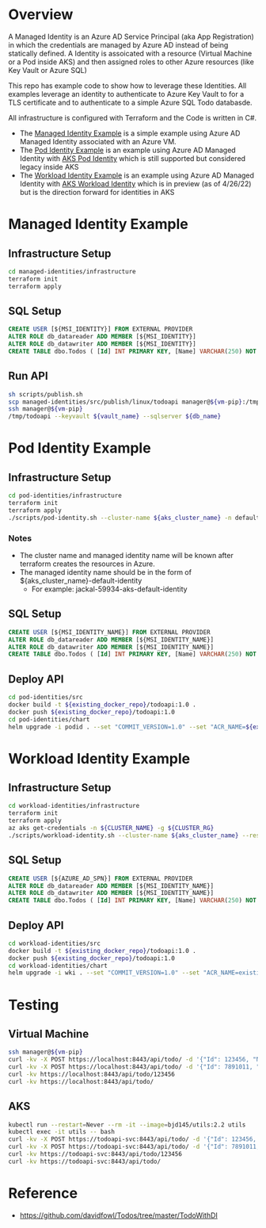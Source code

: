 # Overview 

A Managed Identity is an Azure AD Service Principal (aka App Registration) in which the credentials are managed by Azure AD instead of being statically defined.  A Identity is assoicated with a resource (Virtual Machine or a Pod inside AKS) and then assigned roles to other Azure resources (like Key Vault or Azure SQL)

This repo has example code to show how to leverage these Identities. All examples leverage an identity to authenticate to Azure Key Vault to for a TLS certificate and to authenticate to a simple Azure SQL Todo databasde.

All infrastructure is configured with Terraform and the Code is written in C#.

* The [Managed Identity Example](#managed-identity-example) is a simple example using Azure AD Managed Identity associated with an Azure VM.
* The [Pod Identity Example](#pod-identity-example) is an example using Azure AD Managed Identity with [AKS Pod Identity](https://docs.microsoft.com/en-us/azure/aks/use-azure-ad-pod-identity) which is still supported but considered legacy inside AKS
* The [Workload Identity Example](#workload-identity-example) is an example using Azure AD Managed Identity with [AKS Workload Identity](https://azure.github.io/azure-workload-identity/docs/introduction.html) which is in preview (as of 4/26/22) but is the direction forward for identities in AKS

# Managed Identity Example
## Infrastructure Setup
```bash
cd managed-identities/infrastructure
terraform init
terraform apply
```

## SQL Setup
```sql
CREATE USER [${MSI_IDENTITY}] FROM EXTERNAL PROVIDER
ALTER ROLE db_datareader ADD MEMBER [${MSI_IDENTITY}]
ALTER ROLE db_datawriter ADD MEMBER [${MSI_IDENTITY}]
CREATE TABLE dbo.Todos ( [Id] INT PRIMARY KEY, [Name] VARCHAR(250) NOT NULL, [IsComplete] BIT);
```

## Run API
```bash
sh scripts/publish.sh
scp managed-identities/src/publish/linux/todoapi manager@${vm-pip}:/tmp/
ssh manager@${vm-pip}
/tmp/todoapi --keyvault ${vault_name} --sqlserver ${db_name}
```

# Pod Identity Example
## Infrastructure Setup
```bash
cd pod-identities/infrastructure
terraform init
terraform apply
./scripts/pod-identity.sh --cluster-name ${aks_cluster_name} -n default -i ${managed_identity_name}
```
### Notes
* The cluster name and managed identity name will be known after terraform creates the resources in Azure.
* The managed identity name should be in the form of ${aks_cluster_name}-default-identity
    * For example: jackal-59934-aks-default-identity

## SQL Setup
```sql
CREATE USER [${MSI_IDENTITY_NAME}] FROM EXTERNAL PROVIDER
ALTER ROLE db_datareader ADD MEMBER [${MSI_IDENTITY_NAME}]
ALTER ROLE db_datawriter ADD MEMBER [${MSI_IDENTITY_NAME}]
CREATE TABLE dbo.Todos ( [Id] INT PRIMARY KEY, [Name] VARCHAR(250) NOT NULL, [IsComplete] BIT);
```

## Deploy API
```bash
cd pod-identities/src
docker build -t ${existing_docker_repo}/todoapi:1.0 .
docker push ${existing_docker_repo}/todoapi:1.0
cd pod-identities/chart
helm upgrade -i podid . --set "COMMIT_VERSION=1.0" --set "ACR_NAME=${existing_docker_repo}" --set "APP_NAME=${app_name_from_terraform}" --set "MSI_SELECTOR=${managed_identity_name}"
```

# Workload Identity Example
## Infrastructure Setup
```bash
cd workload-identities/infrastructure
terraform init
terraform apply
az aks get-credentials -n ${CLUSTER_NAME} -g ${CLUSTER_RG}
./scripts/workload-identity.sh --cluster-name ${aks_cluster_name} --resource-grou ${MANAGED_IDENITYT_RG}
```

## SQL Setup
```sql
CREATE USER [${AZURE_AD_SPN}] FROM EXTERNAL PROVIDER
ALTER ROLE db_datareader ADD MEMBER [${MSI_IDENTITY_NAME}]
ALTER ROLE db_datawriter ADD MEMBER [${MSI_IDENTITY_NAME}]
CREATE TABLE dbo.Todos ( [Id] INT PRIMARY KEY, [Name] VARCHAR(250) NOT NULL, [IsComplete] BIT);
```

## Deploy API
```bash
cd workload-identities/src
docker build -t ${existing_docker_repo}/todoapi:1.0 .
docker push ${existing_docker_repo}/todoapi:1.0
cd workload-identities/chart
helm upgrade -i wki . --set "COMMIT_VERSION=1.0" --set "ACR_NAME=existing_docker_repo" --set "APP_NAME=${app_name_from_terraform}" --set "ARM_WORKLOAD_APP_ID=${managed_identity_client_id} --set "ARM_TENANT_ID=${azure_ad_tenant_id}"
```

# Testing
## Virtual Machine 
```bash
ssh manager@${vm-pip}
curl -kv -X POST https://localhost:8443/api/todo/ -d '{"Id": 123456, "Name": "Take out trash"}' -H "Content-Type: application/json"
curl -kv -X POST https://localhost:8443/api/todo/ -d '{"Id": 7891011, "Name": "Clean your bathroom"}' -H "Content-Type: application/json"
curl -kv https://localhost:8443/api/todo/123456
curl -kv https://localhost:8443/api/todo/
```
## AKS
```bash
kubectl run --restart=Never --rm -it --image=bjd145/utils:2.2 utils
kubectl exec -it utils -- bash
curl -kv -X POST https://todoapi-svc:8443/api/todo/ -d '{"Id": 123456, "Name": "Take out trash"}' -H "Content-Type: application/json"
curl -kv -X POST https://todoapi-svc:8443/api/todo/ -d '{"Id": 7891011, "Name": "Clean your bathroom"}' -H "Content-Type: application/json"
curl -kv https://todoapi-svc:8443/api/todo/123456
curl -kv https://todoapi-svc:8443/api/todo/
```

# Reference 
* https://github.com/davidfowl/Todos/tree/master/TodoWithDI
